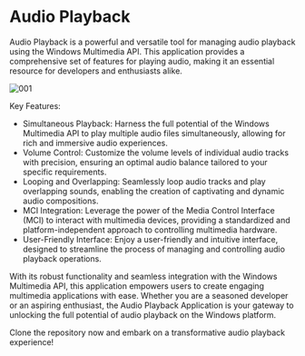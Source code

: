 # Audio Playback

Audio Playback is a powerful and versatile tool for managing audio playback using the Windows Multimedia API.
This application provides a comprehensive set of features for playing audio, making it an essential resource for developers and enthusiasts alike.

![001](https://github.com/JoeLumbley/Audio-Playback/assets/77564255/b6163547-41d4-477d-bd9b-75b84b8f2209)

Key Features:
- Simultaneous Playback: Harness the full potential of the Windows Multimedia API to play multiple audio files simultaneously, allowing for rich and immersive audio experiences.
- Volume Control: Customize the volume levels of individual audio tracks with precision, ensuring an optimal audio balance tailored to your specific requirements.
- Looping and Overlapping: Seamlessly loop audio tracks and play overlapping sounds, enabling the creation of captivating and dynamic audio compositions.
- MCI Integration: Leverage the power of the Media Control Interface (MCI) to interact with multimedia devices, providing a standardized and platform-independent approach to controlling multimedia hardware.
- User-Friendly Interface: Enjoy a user-friendly and intuitive interface, designed to streamline the process of managing and controlling audio playback operations.

With its robust functionality and seamless integration with the Windows Multimedia API, this application empowers users to create engaging multimedia applications with ease. Whether you are a seasoned developer or an aspiring enthusiast, the Audio Playback Application is your gateway to unlocking the full potential of audio playback on the Windows platform.

Clone the repository now and embark on a transformative audio playback experience!





